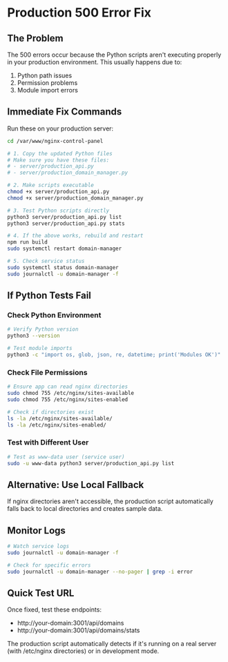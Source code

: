 # Production 500 Error Fix

## The Problem
The 500 errors occur because the Python scripts aren't executing properly in your production environment. This usually happens due to:
1. Python path issues
2. Permission problems
3. Module import errors

## Immediate Fix Commands

Run these on your production server:

```bash
cd /var/www/nginx-control-panel

# 1. Copy the updated Python files
# Make sure you have these files:
# - server/production_api.py
# - server/production_domain_manager.py

# 2. Make scripts executable
chmod +x server/production_api.py
chmod +x server/production_domain_manager.py

# 3. Test Python scripts directly
python3 server/production_api.py list
python3 server/production_api.py stats

# 4. If the above works, rebuild and restart
npm run build
sudo systemctl restart domain-manager

# 5. Check service status
sudo systemctl status domain-manager
sudo journalctl -u domain-manager -f
```

## If Python Tests Fail

### Check Python Environment
```bash
# Verify Python version
python3 --version

# Test module imports
python3 -c "import os, glob, json, re, datetime; print('Modules OK')"
```

### Check File Permissions
```bash
# Ensure app can read nginx directories
sudo chmod 755 /etc/nginx/sites-available
sudo chmod 755 /etc/nginx/sites-enabled

# Check if directories exist
ls -la /etc/nginx/sites-available/
ls -la /etc/nginx/sites-enabled/
```

### Test with Different User
```bash
# Test as www-data user (service user)
sudo -u www-data python3 server/production_api.py list
```

## Alternative: Use Local Fallback

If nginx directories aren't accessible, the production script automatically falls back to local directories and creates sample data.

## Monitor Logs

```bash
# Watch service logs
sudo journalctl -u domain-manager -f

# Check for specific errors
sudo journalctl -u domain-manager --no-pager | grep -i error
```

## Quick Test URL

Once fixed, test these endpoints:
- http://your-domain:3001/api/domains
- http://your-domain:3001/api/domains/stats

The production script automatically detects if it's running on a real server (with /etc/nginx directories) or in development mode.